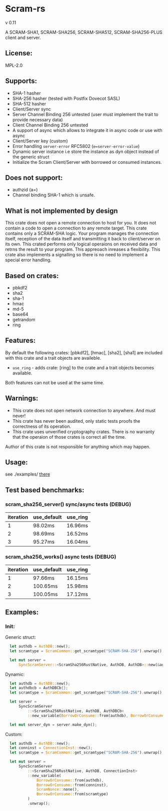 # Scram-rs

v 0.11

A SCRAM-SHA1, SCRAM-SHA256, SCRAM-SHA512, SCRAM-SHA256-PLUS client and server.  

## License:

MPL-2.0

## Supports:  
- SHA-1 hasher
- SHA-256 hasher (tested with Postfix Dovecot SASL)
- SHA-512 hasher
- Client/Server sync
- Server Channel Binding 256 untested (user must implement the trait to provide necessary data)
- Client Channel Binding 256 untested
- A support of async which allows to integrate it in async code or use with async
- Client/Server key (custom)
- Error handling `server-error` RFC5802 (`e=server-error-value`)
- Dynamic server instance i.e store the instance as dyn object instead of the generic struct
- Initialize the Scram Client/Server with borrowed or consumed instances.

## Does not support:
- authzid (a=)
- Channel binding SHA-1 which is unsafe.

## What is not implemented by design
This crate does not open a remote connection to host for you. It does not contain a code to open a connection to any remote target. 
This crate contains only a SCRAM-SHA logic. Your program manages the connection itself, reception of the data itself and transmitting 
it back to client/server on its own. This crated performs only logical operaions on received data and retrns the result to your program.
This appreoach inreases a flexibility. This crate also implements a signalling so there is no need to implement a special error handling.

## Based on crates:  
- pbkdf2
- sha2 
- sha-1
- hmac
- md-5
- base64
- getrandom
- ring

## Features:

By default the following crates: [pbkdf2], [hmac], [sha2], [sha1] are included with this crate and a trait objects are availeble.
- `use_ring` - adds crate: [ring] to the crate and a trait objects becomes available.

Both features can not be used at the same time.

## Warnings:

- This crate does not open network connection to anywhere. And must never!
- This crate has never been audited, only static tests proofs the correctness of its operation.
- This crate uses unverified cryptography crates. There is no warranty that the operaion of those crates is correct all the time.

Author of this crate is not responsible for anything which may happen.

## Usage:  

see ./examples/ [there](https://gitlab.com/relkom/scram-rs/-/tree/master/examples)

## Test based benchmarks:

### scram_sha256_server() sync/async tests (DEBUG)

| iteration | use_default | use_ring |
|-----------|-------------|----------|
| 1         | 98.02ms     | 16.96ms  |
| 2         | 98.69ms     | 16.52ms  |
| 3         | 95.27ms     | 16.04ms  |


### scram_sha256_works() async tests (DEBUG)

| iteration | use_default | use_ring |
|-----------|-------------|----------|
| 1         | 97.66ms     | 16.15ms  |
| 2         | 100.65ms    | 15.98ms  |
| 3         | 100.05ms    | 17.12ms  |


## Examples:

### Init:

Generic struct:
```rust
  let authdb = AuthDB::new();
  let scramtype = ScramCommon::get_scramtype("SCRAM-SHA-256").unwrap();

  let mut server = 
      SyncScramServer::<ScramSha256RustNative, AuthDB, AuthDB>::new(&authdb, &authdb, ScramNonce::none(), scramtype).unwrap();
```

Dynamic:
```rust
  let authdb = AuthDB::new();
  let authdbcb = AuthDBCb{};
  let scramtype = ScramCommon::get_scramtype("SCRAM-SHA-256").unwrap();

  let server = 
      SyncScramServer
          ::<ScramSha256RustNative, AuthDB, AuthDBCb>
          ::new_variable(BorrowOrConsume::from(authdb), BorrowOrConsume::from(authdbcb), ScramNonce::none(), BorrowOrConsume::from(scramtype.clone())).unwrap();

  let mut server_dyn = server.make_dyn();
```

Custom:
```rust
  let authdb = AuthDB::new();
  let conninst = ConnectionInst::new();
  let scramtype = ScramCommon::get_scramtype("SCRAM-SHA-256").unwrap();

  let mut server = 
      SyncScramServer
          ::<ScramSha256RustNative, AuthDB, ConnectionInst>
          ::new_variable(
              BorrowOrConsume::from(authdb), 
              BorrowOrConsume::from(conninst), 
              ScramNonce::none(), 
              BorrowOrConsume::from(scramtype)
          )
          .unwrap();
```
